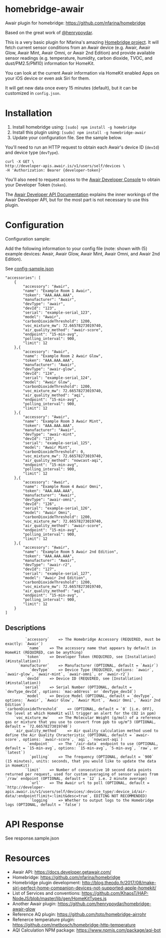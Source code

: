 # homebridge-awair
Awair plugin for homebridge: https://github.com/nfarina/homebridge

Based on the great work of [@henrypoydar](https://github.com/henrypoydar).

This is a very basic plugin for Nfarina's amazing [Homebridge project](https://github.com/nfarina/homebridge). It will fetch current sensor conditions from an Awair device (e.g. Awair, Awair Glow, Awair Mint, Awair Omni, or Awair 2nd Edition) and provide available sensor readings (e.g. temperature, humidity, carbon dioxide, TVOC, and dust/PM2.5/PM10) information for HomeKit.

You can look at the current Awair information via HomeKit enabled Apps on your iOS device or even ask Siri for them.

It will get new data once every 15 minutes (default), but it can be customized in `config.json`.

# Installation

1. Install homebridge using: `[sudo] npm install -g homebridge`
2. Install this plugin using: `[sudo] npm install -g homebridge-awair`
3. Update your configuration file. See the sample below.

You'll need to run an HTTP request to obtain each Awair's device ID (`devId`) and device type (`devType`).

```
curl -X GET \
http://developer-apis.awair.is/v1/users/self/devices \
-H 'Authorization: Bearer {developer-token}'
```

You'll also need to request access to the [Awair Developer Console](https://developer.getawair.com) to obtain your Developer Token (`token`).

The [Awair Developer API Documentation](https://docs.developer.getawair.com) explains the inner workings of the Awair Developer API, but for the most part is not necessary to use this plugin.

# Configuration

Configuration sample:

Add the following information to your config file (note: shown with (5) example devices: Awair, Awair Glow, Awair Mint, Awair Omni, and Awair 2nd Edition).

See [config-sample.json](https://github.com/deanlyoung/homebridge-awair/blob/master/config-sample.json)


```
"accessories": [
	{
		"accessory": "Awair",
		"name": "Example Room 1 Awair",
		"token": "AAA.AAA.AAA",
		"manufacturer": "Awair",
		"devType": "awair",
		"devId": "123",
		"serial": "example-serial_123",
		"model": "Awair",
		"carbonDioxideThreshold": 1200,
		"voc_mixture_mw": 72.66578273019740,
		"air_quality_method": "awair-score",
		"endpoint": "15-min-avg",
		"polling_interval": 900,
		"limit": 12
	},{
		"accessory": "Awair",
		"name": "Example Room 2 Awair Glow",
		"token": "AAA.AAA.AAA",
		"manufacturer": "Awair",
		"devType": "awair-glow",
		"devId": "124",
		"serial": "example-serial_124",
		"model": "Awair Glow",
		"carbonDioxideThreshold": 1200,
		"voc_mixture_mw": 72.66578273019740,
		"air_quality_method": "aqi",
		"endpoint": "15-min-avg",
		"polling_interval": 900,
		"limit": 12
	},{
		"accessory": "Awair",
		"name": "Example Room 3 Awair Mint",
		"token": "AAA.AAA.AAA",
		"manufacturer": "Awair",
		"devType": "awair-mint",
		"devId": "125",
		"serial": "example-serial_125",
		"model": "Awair Mint",
		"carbonDioxideThreshold": 0,
		"voc_mixture_mw": 72.66578273019740,
		"air_quality_method": "nowcast-aqi",
		"endpoint": "15-min-avg",
		"polling_interval": 900,
		"limit": 12
	},{
		"accessory": "Awair",
		"name": "Example Room 4 Awair Omni",
		"token": "AAA.AAA.AAA",
		"manufacturer": "Awair",
		"devType": "awair-omni",
		"devId": "126",
		"serial": "example-serial_126",
		"model": "Awair Omni",
		"carbonDioxideThreshold": 1200,
		"voc_mixture_mw": 72.66578273019740,
		"air_quality_method": "awair-score",
		"endpoint": "15-min-avg",
		"polling_interval": 900,
		"limit": 12
	},{
		"accessory": "Awair",
		"name": "Example Room 5 Awair 2nd Edition",
		"token": "AAA.AAA.AAA",
		"manufacturer": "Awair",
		"devType": "awair-r2",
		"devId": "127",
		"serial": "example-serial_127",
		"model": "Awair 2nd Edition",
		"carbonDioxideThreshold": 1200,
		"voc_mixture_mw": 72.66578273019740,
		"air_quality_method": "aqi",
		"endpoint": "15-min-avg",
		"polling_interval": 900,
		"limit": 12
	}
]
```

## Descriptions
```
	     `accessory`	=> The Homebridge Accessory (REQUIRED, must be exactly: `Awair`)
		  `name`	=> The accessory name that appears by default in HomeKit (REQUIRED, can be anything)
		 `token`	=> Developer Token (REQUIRED, see [Installation](#installation))
	  `manufacturer`	=> Manufacturer (OPTIONAL, default = `Awair`)
	       `devType`	=> Device Type (REQUIRED, options: `awair`, `awair-glow`, `awair-mint`, `awair-omni`, or `awair-r2`)
		 `devId`	=> Device ID (REQUIRED, see [Installation](#installation))
		`serial`	=> Serial Number (OPTIONAL, default = `devType_devId`, options: `mac-address` or `devType_devId`)
		 `model`	=> Device Model (OPTIONAL, default = `devType`, options: `Awair`, `Awair Glow`, `Awair Mint`, `Awair Omni`, `Awair 2nd Edition`)
`carbonDioxideThreshold`	=> (OPTIONAL, default = `0` [i.e. OFF], the level at which HomeKit will trigger an alert for the CO2 in ppm)
	`voc_mixture_mw`	=> The Molecular Weight (g/mol) of a reference gas or mixture that you use to convert from ppb to ug/m^3 (OPTIONAL, default = `72.66578273019740`)
	`air_quality_method`	=> Air quality calculation method used to define the Air Quality Chracteristic (OPTIONAL, default = `awair-score`, options: `awair-score`, `aqi`, `nowcast-aqi`)
	      `endpoint`	=> The `/air-data` endpoint to use (OPTIONAL, default = `15-min-avg`, options: `15-min-avg`, `5-min-avg`, `raw`, or `latest`)
	       `polling`	=> The frequency (OPTIONAL, default = `900` (15 minutes), units: seconds, that you would like to update the data in HomeKit)
		 `limit`	=> Number of consecutive 10 second data points returned per request, used for custom averaging of sensor values from `/raw` endpoint (OPTIONAL, default = `12` i.e. 2 minute average)
		   `url`	=> The Awair url to poll (OPTIONAL, default = `http://developer-apis.awair.is/v1/users/self/devices/:device_type/:device_id/air-data/:endpoint?limit=:limit&desc=true`, EDITING NOT RECOMMENDED)
		   `logging`	=> Whether to output logs to the Homebridge logs (OPTIONAL, default = `false`)
```

# API Response

See response.sample.json

# Resources

- Awair API: https://docs.developer.getawair.com/
- Homebridge: https://github.com/nfarina/homebridge
- Homebridge plugin development: http://blog.theodo.fr/2017/08/make-siri-perfect-home-companion-devices-not-supported-apple-homekit/
- List of Services and conventions: https://github.com/KhaosT/HAP-NodeJS/blob/master/lib/gen/HomeKitTypes.js
- Another Awair plugin: https://github.com/henrypoydar/homebridge-awair-glow
- Reference AQ plugin: https://github.com/toto/homebridge-airrohr
- Refenerce temperature plugin: https://github.com/metbosch/homebridge-http-temperature
- AQI Calculation NPM package: https://www.npmjs.com/package/aqi-bot
